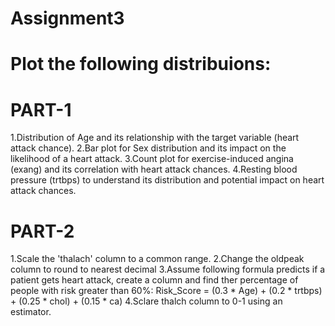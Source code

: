 # Assignment3
# Plot the following distribuions: 
# PART-1
1.Distribution of Age and its relationship with the target variable (heart attack chance).
2.Bar plot for Sex distribution and its impact on the likelihood of a heart attack.
3.Count plot for exercise-induced angina (exang) and its correlation with heart attack chances.
4.Resting blood pressure (trtbps) to understand its distribution and potential impact on heart attack chances.
# PART-2
1.Scale the 'thalach' column to a common range.
2.Change the oldpeak column to round to nearest decimal
3.Assume following formula predicts if a patient gets heart attack, create a column and find ther percentage of people with risk greater than 60%:
	Risk_Score = (0.3 * Age) + (0.2 * trtbps) + (0.25 * chol) + (0.15 * ca)
4.Sclare thalch  column to 0-1 using an estimator.
